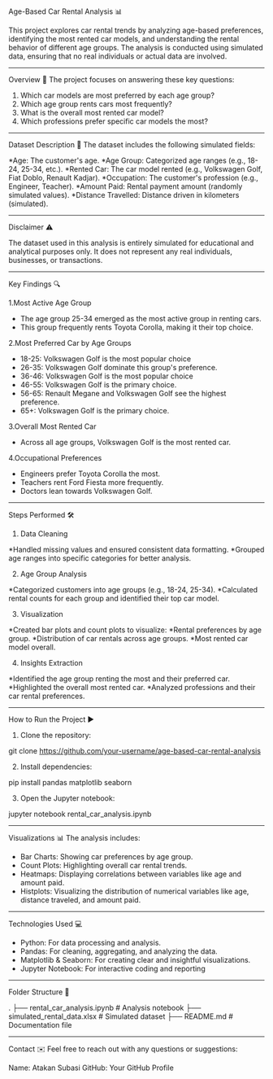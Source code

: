 Age-Based Car Rental Analysis 📊

This project explores car rental trends by analyzing age-based preferences, identifying the most rented car models, and understanding the rental behavior of different age groups. The analysis is conducted using simulated data, ensuring that no real individuals or actual data are involved.

--------------------------------------

Overview 🧾
The project focuses on answering these key questions:

  1. Which car models are most preferred by each age group?
  2. Which age group rents cars most frequently?
  3. What is the overall most rented car model?
  4. Which professions prefer specific car models the most?

--------------------------------------

Dataset Description 📂
The dataset includes the following simulated fields:

 *Age: The customer's age.
 *Age Group: Categorized age ranges (e.g., 18-24, 25-34, etc.).
 *Rented Car: The car model rented (e.g., Volkswagen Golf, Fiat Doblo, Renault Kadjar).
 *Occupation: The customer's profession (e.g., Engineer, Teacher).
 *Amount Paid: Rental payment amount (randomly simulated values).
 *Distance Travelled: Distance driven in kilometers (simulated).
 
--------------------------------------

Disclaimer ⚠️

The dataset used in this analysis is entirely simulated for educational and analytical purposes only. It does not represent any real individuals, businesses, or transactions.
 
--------------------------------------

Key Findings 🔍

 1.Most Active Age Group

  * The age group 25-34 emerged as the most active group in renting cars.
  * This group frequently rents Toyota Corolla, making it their top choice.
    
 2.Most Preferred Car by Age Groups

  * 18-25: Volkswagen Golf is the most popular choice
  * 26-35: Volkswagen Golf dominate this group's preference.
  * 36-46: Volkswagen Golf is the most popular choice
  * 46-55: Volkswagen Golf is the primary choice.
  * 56-65: Renault Megane and Volkswagen Golf see the highest preference.
  * 65+: Volkswagen Golf is the primary choice.
   
 3.Overall Most Rented Car

  * Across all age groups, Volkswagen Golf is the most rented car.

 4.Occupational Preferences

  * Engineers prefer Toyota Corolla the most.
  * Teachers rent Ford Fiesta more frequently.
  * Doctors lean towards Volkswagen Golf.
 
--------------------------------------

Steps Performed 🛠️

 1. Data Cleaning
    
  *Handled missing values and ensured consistent data formatting.
  *Grouped age ranges into specific categories for better analysis.

 2. Age Group Analysis
    
  *Categorized customers into age groups (e.g., 18-24, 25-34).
  *Calculated rental counts for each group and identified their top car model.

 3. Visualization
    
  *Created bar plots and count plots to visualize:
  *Rental preferences by age group.
  *Distribution of car rentals across age groups.
  *Most rented car model overall.

 4. Insights Extraction
    
  *Identified the age group renting the most and their preferred car.
  *Highlighted the overall most rented car.
  *Analyzed professions and their car rental preferences.
 
--------------------------------------

How to Run the Project ▶️

1. Clone the repository:

git clone https://github.com/your-username/age-based-car-rental-analysis

2. Install dependencies:

pip install pandas matplotlib seaborn

3. Open the Jupyter notebook:

jupyter notebook rental_car_analysis.ipynb

--------------------------------------

Visualizations 📊
The analysis includes:

  * Bar Charts: Showing car preferences by age group.
  * Count Plots: Highlighting overall car rental trends.
  * Heatmaps: Displaying correlations between variables like age and amount paid.
  * Histplots: Visualizing the distribution of numerical variables like age, distance traveled, and amount paid.

--------------------------------------

Technologies Used 💻

  * Python: For data processing and analysis.
  * Pandas: For cleaning, aggregating, and analyzing the data.
  * Matplotlib & Seaborn: For creating clear and insightful visualizations.
  * Jupyter Notebook: For interactive coding and reporting

--------------------------------------

Folder Structure 📂

.
├── rental_car_analysis.ipynb   # Analysis notebook
├── simulated_rental_data.xlsx  # Simulated dataset
├── README.md                   # Documentation file

--------------------------------------

Contact ✉️
Feel free to reach out with any questions or suggestions:

Name: Atakan Subasi
GitHub: Your GitHub Profile

